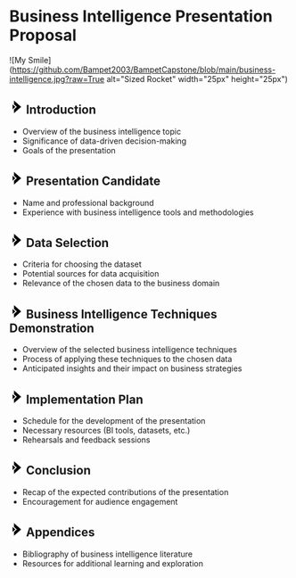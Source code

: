 # Business Intelligence Presentation Proposal
![My Smile](https://github.com/Bampet2003/BampetCapstone/blob/main/business-intelligence.jpg?raw=True alt="Sized Rocket" width="25px" height="25px")

## <img src="https://github.com/Bampet2003/BampetCapstone/blob/main/bullet_arrow.png?raw=True" alt="Sized Rocket" width="25px" height="25px"> Introduction 
- Overview of the business intelligence topic
- Significance of data-driven decision-making
- Goals of the presentation

## <img src="https://github.com/Bampet2003/BampetCapstone/blob/main/bullet_arrow.png?raw=True" alt="Sized Rocket" width="25px" height="25px"> Presentation Candidate
- Name and professional background
- Experience with business intelligence tools and methodologies

## <img src="https://github.com/Bampet2003/BampetCapstone/blob/main/bullet_arrow.png?raw=True" alt="Sized Rocket" width="25px" height="25px"> Data Selection
- Criteria for choosing the dataset
- Potential sources for data acquisition
- Relevance of the chosen data to the business domain

## <img src="https://github.com/Bampet2003/BampetCapstone/blob/main/bullet_arrow.png?raw=True" alt="Sized Rocket" width="25px" height="25px"> Business Intelligence Techniques Demonstration
- Overview of the selected business intelligence techniques
- Process of applying these techniques to the chosen data
- Anticipated insights and their impact on business strategies

## <img src="https://github.com/Bampet2003/BampetCapstone/blob/main/bullet_arrow.png?raw=True" alt="Sized Rocket" width="25px" height="25px"> Implementation Plan
- Schedule for the development of the presentation
- Necessary resources (BI tools, datasets, etc.)
- Rehearsals and feedback sessions

## <img src="https://github.com/Bampet2003/BampetCapstone/blob/main/bullet_arrow.png?raw=True" alt="Sized Rocket" width="25px" height="25px"> Conclusion
- Recap of the expected contributions of the presentation
- Encouragement for audience engagement

## <img src="https://github.com/Bampet2003/BampetCapstone/blob/main/bullet_arrow.png?raw=True" alt="Sized Rocket" width="25px" height="25px"> Appendices
- Bibliography of business intelligence literature
- Resources for additional learning and exploration
